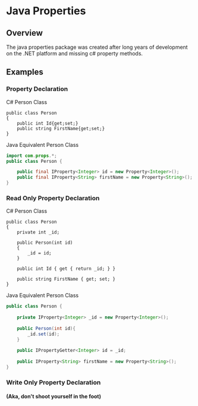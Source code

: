 # Java Properties
## Overview
The java properties package was created after long years of development on the .NET platform 
and missing c# property methods. 

## Examples
### Property Declaration

C# Person Class
```CSharp
public class Person
{
    public int Id{get;set;}
    public string FirstName{get;set;}
}
```

Java Equivalent Person Class
```Java
import com.props.*;
public class Person { 

    public final IProperty<Integer> id = new Property<Integer>();
    public final IProperty<String> firstName = new Property<String>();
}
```

### Read Only Property Declaration

C# Person Class
```CSharp
public class Person
{
    private int _id;
    
    public Person(int id)
    {
        _id = id;
    }
    
    public int Id { get { return _id; } }
    
    public string FirstName { get; set; }
}
```

Java Equivalent Person Class
```Java
public class Person {
    
    private IProperty<Integer> _id = new Property<Integer>();
    
    public Person(int id){
        _id.set(id);
    }
    
    public IPropertyGetter<Integer> id = _id;
    
    public IProperty<String> firstName = new Property<String>();
}
```

### Write Only Property Declaration 
#### (Aka, don't shoot yourself in the foot)

```CSharp
```

```Java
```
